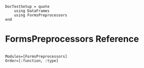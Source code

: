 ```@meta
DocTestSetup = quote
    using DataFrames
    using FormsPreprocessors
end
```
# FormsPreprocessors Reference

```@contents
```

```@autodocs
Modules=[FormsPreprocessors]
Order=[:function, :type]
```